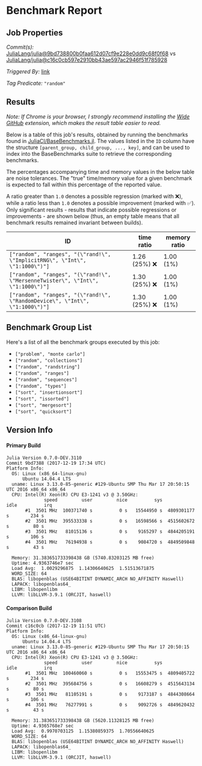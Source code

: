 # Benchmark Report

## Job Properties

*Commit(s):* [JuliaLang/julia@9bd738800b0faa612d07cf9e228e0dd9c68f0f68](https://github.com/JuliaLang/julia/commit/9bd738800b0faa612d07cf9e228e0dd9c68f0f68) vs [JuliaLang/julia@c16c0cb597e2910bb43ae597ac2946f51f785928](https://github.com/JuliaLang/julia/commit/c16c0cb597e2910bb43ae597ac2946f51f785928)

*Triggered By:* [link](https://github.com/JuliaLang/julia/pull/25058#issuecomment-352877443)

*Tag Predicate:* `"random"`

## Results

*Note: If Chrome is your browser, I strongly recommend installing the [Wide GitHub](https://chrome.google.com/webstore/detail/wide-github/kaalofacklcidaampbokdplbklpeldpj?hl=en)
extension, which makes the result table easier to read.*

Below is a table of this job's results, obtained by running the benchmarks found in
[JuliaCI/BaseBenchmarks.jl](https://github.com/JuliaCI/BaseBenchmarks.jl). The values
listed in the `ID` column have the structure `[parent_group, child_group, ..., key]`,
and can be used to index into the BaseBenchmarks suite to retrieve the corresponding
benchmarks.

The percentages accompanying time and memory values in the below table are noise tolerances. The "true"
time/memory value for a given benchmark is expected to fall within this percentage of the reported value.

A ratio greater than `1.0` denotes a possible regression (marked with :x:), while a ratio less
than `1.0` denotes a possible improvement (marked with :white_check_mark:). Only significant results - results
that indicate possible regressions or improvements - are shown below (thus, an empty table means that all
benchmark results remained invariant between builds).

| ID | time ratio | memory ratio |
|----|------------|--------------|
| `["random", "ranges", "(\"rand!\", \"ImplicitRNG\", \"Int\", \"1:1000\")"]` | 1.26 (25%) :x: | 1.00 (1%)  |
| `["random", "ranges", "(\"rand!\", \"MersenneTwister\", \"Int\", \"1:1000\")"]` | 1.30 (25%) :x: | 1.00 (1%)  |
| `["random", "ranges", "(\"rand!\", \"RandomDevice\", \"Int\", \"1:1000\")"]` | 1.30 (25%) :x: | 1.00 (1%)  |

## Benchmark Group List

Here's a list of all the benchmark groups executed by this job:

- `["problem", "monte carlo"]`
- `["random", "collections"]`
- `["random", "randstring"]`
- `["random", "ranges"]`
- `["random", "sequences"]`
- `["random", "types"]`
- `["sort", "insertionsort"]`
- `["sort", "issorted"]`
- `["sort", "mergesort"]`
- `["sort", "quicksort"]`

## Version Info

#### Primary Build

```
Julia Version 0.7.0-DEV.3110
Commit 9bd7388 (2017-12-19 17:34 UTC)
Platform Info:
  OS: Linux (x86_64-linux-gnu)
      Ubuntu 14.04.4 LTS
  uname: Linux 3.13.0-85-generic #129-Ubuntu SMP Thu Mar 17 20:50:15 UTC 2016 x86_64 x86_64
  CPU: Intel(R) Xeon(R) CPU E3-1241 v3 @ 3.50GHz: 
              speed         user         nice          sys         idle          irq
       #1  3501 MHz  100371740 s          0 s   15544950 s  4809301177 s        234 s
       #2  3501 MHz  395533338 s          0 s   16598566 s  4515602672 s         80 s
       #3  3501 MHz   81015136 s          0 s    9165297 s  4844205191 s        106 s
       #4  3501 MHz   76194938 s          0 s    9084720 s  4849509848 s         43 s
       
  Memory: 31.383651733398438 GB (5740.83203125 MB free)
  Uptime: 4.9363746e7 sec
  Load Avg:  1.0029296875  1.14306640625  1.51513671875
  WORD_SIZE: 64
  BLAS: libopenblas (USE64BITINT DYNAMIC_ARCH NO_AFFINITY Haswell)
  LAPACK: libopenblas64_
  LIBM: libopenlibm
  LLVM: libLLVM-3.9.1 (ORCJIT, haswell)

```

#### Comparison Build

```
Julia Version 0.7.0-DEV.3108
Commit c16c0cb (2017-12-19 11:51 UTC)
Platform Info:
  OS: Linux (x86_64-linux-gnu)
      Ubuntu 14.04.4 LTS
  uname: Linux 3.13.0-85-generic #129-Ubuntu SMP Thu Mar 17 20:50:15 UTC 2016 x86_64 x86_64
  CPU: Intel(R) Xeon(R) CPU E3-1241 v3 @ 3.50GHz: 
              speed         user         nice          sys         idle          irq
       #1  3501 MHz  100460060 s          0 s   15553475 s  4809405722 s        234 s
       #2  3501 MHz  395684756 s          0 s   16608279 s  4515643134 s         80 s
       #3  3501 MHz   81105191 s          0 s    9173187 s  4844308664 s        106 s
       #4  3501 MHz   76277991 s          0 s    9092726 s  4849620432 s         43 s
       
  Memory: 31.383651733398438 GB (5620.11328125 MB free)
  Uptime: 4.9365768e7 sec
  Load Avg:  0.9970703125  1.15380859375  1.70556640625
  WORD_SIZE: 64
  BLAS: libopenblas (USE64BITINT DYNAMIC_ARCH NO_AFFINITY Haswell)
  LAPACK: libopenblas64_
  LIBM: libopenlibm
  LLVM: libLLVM-3.9.1 (ORCJIT, haswell)

```
